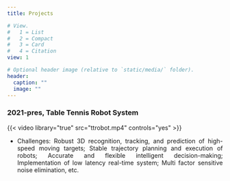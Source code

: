 ```yaml
---
title: Projects

# View.
#   1 = List
#   2 = Compact
#   3 = Card
#   4 = Citation
view: 1

# Optional header image (relative to `static/media/` folder).
header:
  caption: ""
  image: ""
---
```


<div style="text-align: justify">

 ### 2021-pres, Table Tennis Robot System
 {{< video library="true" src="ttrobot.mp4" controls="yes" >}}
* Challenges: Robust 3D recognition, tracking, and prediction of high-speed moving targets; Stable trajectory planning and execution of robots; Accurate and flexible intelligent decision-making; Implementation of low latency real-time system; Multi factor sensitive noise elimination, etc.